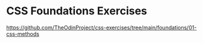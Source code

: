# CSS Foundations Exercises
https://github.com/TheOdinProject/css-exercises/tree/main/foundations/01-css-methods 